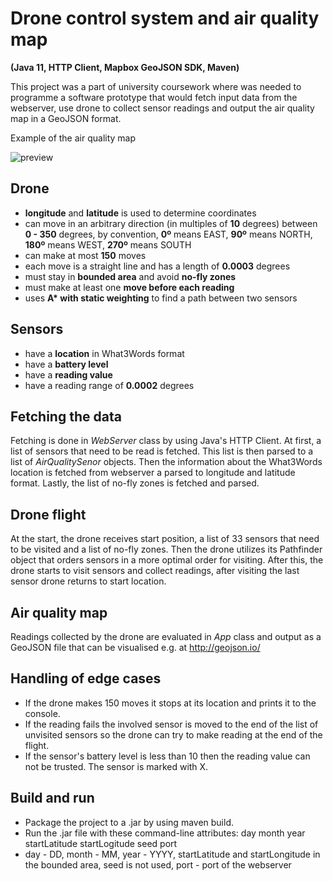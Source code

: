 # Drone control system and air quality map
**(Java 11, HTTP Client, Mapbox GeoJSON SDK, Maven)**

This project was a part of university coursework where was needed to programme a software prototype that would fetch input data from the webserver,
use drone to collect sensor readings and output the air quality map in a GeoJSON format.

Example of the air quality map

![preview](https://user-images.githubusercontent.com/47607423/102548237-47545e80-40b2-11eb-9411-4ecbea31f70f.png)

## Drone
- **longitude** and **latitude** is used to determine coordinates
- can move in an arbitrary direction (in multiples of **10** degrees) between **0 - 350** degrees, by convention, **0º** means EAST, **90º** means NORTH, **180º** means WEST,
**270º** means SOUTH
- can make at most **150** moves
- each move is a straight line and has a length of **0.0003** degrees
- must stay in **bounded area** and avoid **no-fly zones**
- must make at least one **move before each reading**
- uses __A* with static weighting__ to find a path between two sensors

## Sensors
- have a **location** in What3Words format
- have a **battery level**
- have a **reading value**
- have a reading range of **0.0002** degrees
        
## Fetching the data
Fetching is done in *WebServer* class by using Java's HTTP Client.
At first, a list of sensors that need to be read is fetched. This list is then parsed to a list of *AirQualitySenor* objects.
Then the information about the What3Words location is fetched from webserver a parsed to longitude and latitude format.
Lastly, the list of no-fly zones is fetched and parsed.

## Drone flight
At the start, the drone receives start position, a list of 33 sensors that need to be visited and a list of no-fly zones. Then the drone utilizes its Pathfinder object that orders sensors
in a more optimal order for visiting. After this, the drone starts to visit sensors and collect readings, after visiting the last sensor drone returns to start location.

## Air quality map
Readings collected by the drone are evaluated in *App* class and output as a GeoJSON file that can be visualised e.g. at http://geojson.io/

## Handling of edge cases
- If the drone makes 150 moves it stops at its location and prints it to the console. 
- If the reading fails the involved sensor is moved to the end of the list of unvisited sensors so the drone can try to make reading at the end of the flight.
- If the sensor's battery level is less than 10 then the reading value can not be trusted. The sensor is marked with X.

## Build and run
- Package the project to a .jar by using maven build.
- Run the .jar file with these command-line attributes: day month year startLatitude startLogitude seed port
- day - DD, month - MM, year - YYYY, startLatitude and startLongitude in the bounded area, seed is not used, port - port of the webserver
